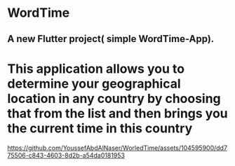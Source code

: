 # WordTime
## A new Flutter project( simple WordTime-App).
# This application allows you to determine your geographical location in any country by choosing that from the list and then brings you the current time in this country
https://github.com/YoussefAbdAlNaser/WorledTime/assets/104595900/dd775506-c843-4603-8d2b-a54da0181953
